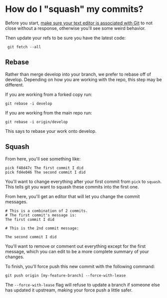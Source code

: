 # How do I "squash" my commits?

Before you start, [make sure your text editor is associated with Git](https://help.github.com/articles/associating-text-editors-with-git/) to not close without a response, otherwise you'll see some weird behavior.

Then update your refs to be sure you have the latest code:

```shell
 git fetch --all
```

## Rebase

Rather than merge develop into your branch, we prefer to rebase off of develop. Depending on how you are working with the repo, this step may be different.

If you are working from a forked copy run:

```shell
git rebase -i develop
```
If you are working from the main repo run:

```shell
git rebase -i origin/develop
```

This says to rebase your work onto develop.

## Squash

From here, you'll see something like:

```
pick f48d47c The first commit I did
pick fd4e046 The second commit I did
```

You'll want to change everything after your first commit from `pick` to `squash`. This tells git you want to squash these commits into the first one.

From here, you'll get an editor that will let you change the commit messages.

```
# This is a combination of 2 commits.
# The first commit's message is:
The first commit I did

# This is the 2nd commit message:

The second commit I did
```

You'll want to remove or comment out everything except for the first message, which you can edit to be a more complete summary of your changes.

To finish, you'll force push this new commit with the following command:

```shell
git push origin [my-feature-branch] --force-with-lease
```

The `--force-with-lease` flag will refuse to update a branch if someone else has updated it upstream, making your force push a little safer.
